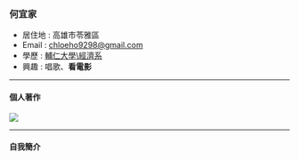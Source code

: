 ### 何宜家

- 居住地 : 高雄市苓雅區
- Email : chloeho9298@gmail.com
- 學歷 : [輔仁大學\經濟系](https://www.economics.fju.edu.tw/)
- 興趣 : 唱歌、**看電影**

<hr>

#### 個人著作
![](照片.jpg)
<hr>

#### 自我簡介
